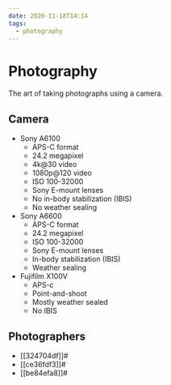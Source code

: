 ```yaml
---
date: 2020-11-18T14:14
tags:
  - photography
---
```


# Photography

The art of taking photographs using a camera.

## Camera

* Sony A6100
  * APS-C format
  * 24.2 megapixel
  * 4k@30 video
  * 1080p@120 video
  * ISO 100-32000
  * Sony E-mount lenses
  * No in-body stabilization (IBIS)
  * No weather sealing
* Sony A6600
  * APS-C format
  * 24.2 megapixel
  * ISO 100-32000
  * Sony E-mount lenses
  * In-body stabilization (IBIS)
  * Weather sealing
* Fujifilm X100V
  * APS-c
  * Point-and-shoot
  * Mostly weather sealed
  * No IBIS
## Photographers
* [[324704df]]#
* [[ce36fdf3]]#
* [[be84efa8]]#
